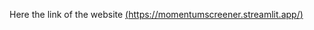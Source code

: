 Here the link of the website 
[(https://momentumscreener.streamlit.app/)](https://momentumscreener.streamlit.app/)
